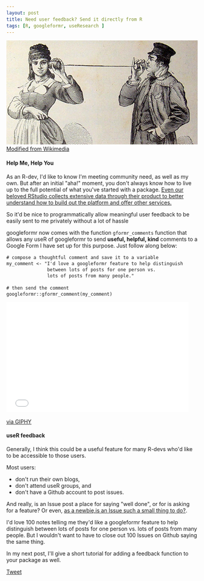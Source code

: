 ```yaml
---
layout: post
title: Need user feedback? Send it directly from R
tags: [R, googleformr, useResearch ]
---
```


![](/images/phone_string.png)
<a href='https://upload.wikimedia.org/wikipedia/commons/5/53/Tel%C3%A9fono_de_cordel_(1882).jpg'>Modified from Wikimedia</a>

#### Help Me, Help You

As an R-dev, I'd like to know I'm meeting community need, as well as my own. But after an initial "aha!" moment, you don't always know how to live up to the full potential of what you've started with a package. [Even our beloved RStudio collects extensive data through their product to better understand how to build out the platform and offer other services.](https://www.rstudio.com/about/privacy-policy/)

So it'd be nice to programmatically allow meaningful user feedback to be easily sent to me privately without a lot of hassle 

googleformr now comes with the function `gformr_comments` function that allows any useR of googleformr to send **useful, helpful, kind** comments to a Google Form I have set up for this purpose. Just follow along below:


    # compose a thoughtful comment and save it to a variable
    my_comment <- "I'd love a googleformr feature to help distinguish 
    			   between lots of posts for one person vs. 
    			   lots of posts from many people."
    
    # then send the comment
    googleformr::gformr_comment(my_comment)


<iframe src="//giphy.com/embed/5xtDarnvDIBBEr972uY" width="480" height="288" frameBorder="0" class="giphy-embed" allowFullScreen></iframe><p><a href="http://giphy.com/gifs/help-me-you-jerry-macguire-5xtDarnvDIBBEr972uY">via GIPHY</a></p>

#### useR feedback

Generally, I think this could be a useful feature for many R-devs who'd like to be accessible to those users. 

Most users:

- don't run their own blogs,
- don't attend useR groups, and
- don't have a Github account to post issues.

And really, is an Issue post a place for saying "well done", or for is asking for a feature? Or even, [as a newbie,is an Issue such a small thing to do?](thttp://www.codenewbie.org/blogs/how-to-make-a-pull-request). 

I'd love 100 notes telling me they'd like a googleformr feature to help distinguish between lots of posts for one person vs. lots of posts from many people. But I wouldn't want to have to close out 100 Issues on Github saying the same thing. 

In my next post, I'll give a short tutorial for adding a feedback function to your package as well.






<a href="https://twitter.com/share" class="twitter-share-button" data-via="data_steve" data-size="large" data-hashtags="rstats,googleapps," data-dnt="true">Tweet</a>